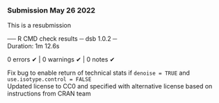 ### Submission May 26 2022 

This is a resubmission

── R CMD check results ─ dsb 1.0.2 ─  
Duration: 1m 12.6s  

0 errors ✔ | 0 warnings ✔ | 0 notes ✔  

Fix bug to enable return of technical stats if `denoise = TRUE` and `use.isotype.control = FALSE`  
Updated license to CC0 and specified with alternative license based on instructions from CRAN team

